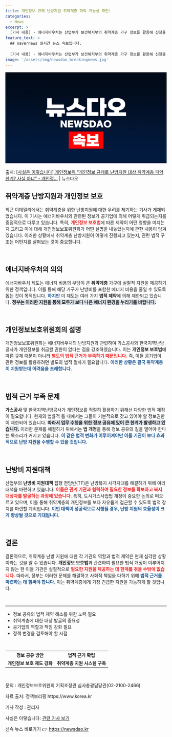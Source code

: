 ```yaml
---
title: 개인정보 규제 난방지원 취약계층 파악 가능성 확인!
categories:
  - News
excerpt: >
  [기사 내용] - 에너지바우처는 산업부가 보건복지부의 취약계층 가구 정보를 활용해 신청을 독려할 수 있지만,…
feature_text: >
  ## navernews 실시간 뉴스 속보입니다.

  [기사 내용] - 에너지바우처는 산업부가 보건복지부의 취약계층 가구 정보를 활용해 신청을 독려할 수 있지만,…
image: '/assets/img/newsdao_breakingnews.jpg'
---
```


![뉴스다오 속보](/assets/img/newsdao_breakingnews.jpg)

<p>출처: <a href="https://newsdao.kr/2339" rel="dofollow">[사실은 이렇습니다] 개인정보위 “개인정보 규제로 난방지원 대상 취약계층 파악 한계? 사실 아냐” - 개인정…</a> | 뉴스다오</p>

<h2 data-ke-size="size26">취약계층 난방지원과 개인정보 보호</h2>

<p data-ke-size="size16">최근 이데일리에서는 취약계층을 위한 난방지원에 대한 우려를 제기하는 기사가 게재되었습니다. 이 기사는 에너지바우처와 관련된 정보가 공기업에 의해 어떻게 취급되는지를 중점적으로 다루고 있습니다. 특히, <b><span style="color: #ee2323;">개인정보 보호법</span></b>에 따른 제약이 어떤 영향을 미치는지 그리고 이에 대해 개인정보보호위원회가 어떤 설명을 내놓았는지에 관한 내용이 담겨 있습니다. 이러한 상황에서 취약계층 난방지원이 어떻게 진행되고 있는지, 관련 법적 구조는 어떤지를 살펴보는 것이 중요합니다. </p>

<p data-ke-size="size16">&nbsp;</p>

<h2 data-ke-size="size26">에너지바우처의 의의</h2>

<p data-ke-size="size16">에너지바우처 제도는 에너지 비용의 부담이 큰 <b>취약계층</b> 가구에 실질적 지원을 제공하기 위한 정책입니다. 이를 통해 해당 가구가 난방비를 포함한 에너지 비용을 줄일 수 있도록 돕는 것이 목적입니다. <b><span style="color: #1a5490;">하지만</span></b> 이 제도는 여러 가지 <b>법적 제약</b>에 의해 제한되고 있습니다. <b><span style="background-color: #21538527;">정부는 이러한 지원을 통해 모두가 보다 나은 에너지 환경을 누리기를 바랍니다.</span></b></p>

<p data-ke-size="size16">&nbsp;</p>

<h2 data-ke-size="size26">개인정보보호위원회의 설명</h2>

<p data-ke-size="size16">개인정보보호위원회는 에너지바우처의 난방지원과 관련하여 가스공사와 한국지역난방공사가 개인정보를 취급할 권한이 없다는 점을 강조하였습니다. 이는 <b>개인정보 보호법</b>에 따른 규제 때문이 아니라 <b><span style="color: #ee2323;">별도의 법적 근거가 부족하기 때문입니다.</span></b> 즉, 이들 공기업이 관련 정보를 활용하려면 별도의 법적 절차가 필요합니다. <b><span style="color: #1a5490;">이러한 상황은 결국 취약계층이 지원받는데 어려움을 초래합니다.</span></b></p>

<p data-ke-size="size16">&nbsp;</p>

<h2 data-ke-size="size26">법적 근거 부족 문제</h2>

<p data-ke-size="size16"><b>가스공사</b> 및 한국지역난방공사가 개인정보를 적절히 활용하기 위해선 다양한 법적 제정이 필요합니다. 현재의 법률적 틀 내에서는 그들이 기본적으로 갖고 있어야 할 정보권한이 제한되어 있습니다. <b><span style="background-color: #21538527;">따라서 업무 수행을 위한 정보 공유에 있어 큰 한계가 발생하고 있습니다.</span></b> 이러한 문제를 해결하기 위해서는 <b>법 개정</b>을 통해 정보 공유의 길을 열어야 한다는 목소리가 커지고 있습니다. <b><span style="color: #1a5490;">이 같은 법적 변화가 이루어져야만 이들 기관이 보다 효과적으로 난방 지원을 수행할 수 있을 것입니다.</span></b></p>

<p data-ke-size="size16">&nbsp;</p>

<h2 data-ke-size="size26">난방비 지원대책</h2>

<p data-ke-size="size16">산업부의 <b>난방비 지원대책</b> 집행 전담반(TF)은 난방복지 사각지대를 해결하기 위해 여러 대책을 마련하고 있습니다. <b><span style="color: #ee2323;">이들은 관계 기관과 협력하여 필요한 정보를 확보하고 복지 대상자를 발굴하는 과정에 있습니다.</span></b> 특히, 도시가스사업법 개정이 중요한 논의로 떠오르고 있으며, 이를 통해 취약계층의 개인정보를 보다 자유롭게 접근할 수 있도록 법적 장치를 마련할 계획입니다. <b><span style="color: #1a5490;">이번 대책이 성공적으로 시행될 경우, 난방 지원의 효율성이 크게 향상될 것으로 기대됩니다.</span></b></p>

<p data-ke-size="size16">&nbsp;</p>

<h2 data-ke-size="size26">결론</h2>

<p data-ke-size="size16">결론적으로, 취약계층 난방 지원에 대한 각 기관의 역할과 법적 제약은 현재 심각한 상황이라는 것을 알 수 있습니다. <b>개인정보 보호법</b>과 관련하여 필요한 법적 개정이 이루어지지 않는 한 이들 기관은 실질적으로 <b><span style="color: #ee2323;">필요한 지원을 제공하는 데 한계를 겪을 수밖에 없습니다.</span></b> 따라서, 정부는 이러한 문제를 해결하고 사회적 책임을 다하기 위해 <b><span style="color: #1a5490;">법적 근거를 마련하는 데 힘써야 합니다.</span></b> 이는 취약계층에게 가장 긴급한 지원을 가능하게 할 것입니다.</p>

<p data-ke-size="size16">&nbsp;</p>

<hr>

<ul>
    <li>정보 공유의 법적 제약 해소를 위한 노력 필요</li>
    <li>취약계층에 대한 대상 발굴의 중요성</li>
    <li>공기업의 역할과 책임 강화 필요</li>
    <li>정책 변경을 검토해야 할 시점</li>
</ul>

<p data-ke-size="size16">&nbsp;</p>

<table style="width: 100%; border-collapse: collapse;">
    <tr>
        <td style="text-align: center; height: 17px;"><b>정보 공유 방안</b></td>
        <td style="text-align: center; height: 17px;"><b>법적 근거 확립</b></td>
    </tr>
    <tr>
        <td style="text-align: center; height: 17px;"><b>개인정보 보호 제도 강화</b></td>
        <td style="text-align: center; height: 17px;"><b>취약계층 지원 시스템 구축</b></td>
    </tr>
</table>

<p data-ke-size="size16">&nbsp;</p>

<p data-ke-size="size16">문의 : 개인정보보호위원회 기획조정관 심사총괄담당관(02-2100-2466)</p>
<p data-ke-size="size16">자료 출처: 정책브리핑 https://www.korea.kr</p>
<p data-ke-size="size16">기사 작성 : 관리자</p>
<p data-ke-size="size16">사실은 이렇습니다: <a href="https://newsdao.kr/2339">관련 기사 보기</a></p> 

신속 뉴스 바로가기 👉 <a href="https://newsdao.kr" rel="dofollow">https://newsdao.kr</a>


